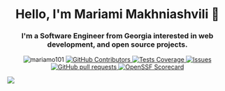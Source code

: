 <h1 align="center"> Hello, I'm  Mariami Makhniashvili 👋 </h1>
<h3 align="center">I'm a  Software Engineer from Georgia interested in  web development, and open source projects.</h3>
  

  <p align="center">
  <img src="https://komarev.com/ghpvc/?username=mariamo101&label=Profile%20views&color=3f5427&style=plastic" alt="mariamo101" />
    <a href="https://github.com/mariamo101/github-readme-stats/graphs/contributors">
      <img alt="GitHub Contributors" src="https://img.shields.io/github/contributors/mariamo101/github-readme-stats" />
    </a>
    <a href="https://codecov.io/gh/mariamo101/github-readme-stats">
      <img alt="Tests Coverage" src="https://codecov.io/gh/mariamo101/github-readme-stats/branch/master/graph/badge.svg" />
    </a>
    <a href="https://github.com/mariamo101/github-readme-stats/issues">
      <img alt="Issues" src="https://img.shields.io/github/issues/mariamo101/github-readme-stats?color=0088ff" />
    </a>
    <a href="https://github.com/mariamo101/github-readme-stats/pulls">
      <img alt="GitHub pull requests" src="https://img.shields.io/github/issues-pr/mariamo101/github-readme-stats?color=0088ff" />
    </a>
    <a href="https://securityscorecards.dev/viewer/?uri=github.com/mariamo101/github-readme-stats">
      <img alt="OpenSSF Scorecard" src="https://api.securityscorecards.dev/projects/github.com/mariamo101/github-readme-stats/badge" />
    </a>
  </p>

  <picture>
  <source
    srcset="https://github-readme-stats.vercel.app/api?username=mariamo101&show_icons=true&theme=dark"
    media="(prefers-color-scheme: dark)"
  />
  <source
    srcset="https://github-readme-stats.vercel.app/api?username=mariamo101&show_icons=true"
    media="(prefers-color-scheme: light), (prefers-color-scheme: no-preference)"
  />
  <img src="https://github-readme-stats.vercel.app/api?username=mariamo101&show_icons=true" />
</picture>


